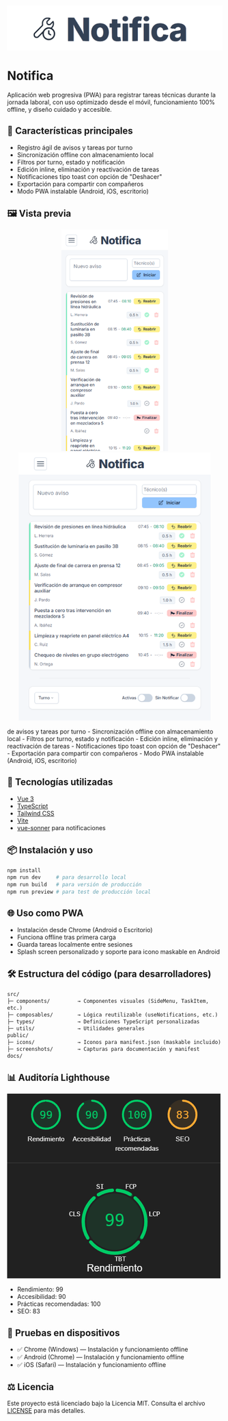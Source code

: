 <p align="center">
  <img src="./docs/header-banner.png" alt="Notifica" />
</p>

# Notifica

Aplicación web progresiva (PWA) para registrar tareas técnicas durante la jornada laboral, con uso optimizado desde el móvil, funcionamiento 100% offline, y diseño cuidado y accesible.

## 📱 Características principales

* Registro ágil de avisos y tareas por turno
* Sincronización offline con almacenamiento local
* Filtros por turno, estado y notificación
* Edición inline, eliminación y reactivación de tareas
* Notificaciones tipo toast con opción de "Deshacer"
* Exportación para compartir con compañeros
* Modo PWA instalable (Android, iOS, escritorio)

## 🖼️ Vista previa

<p align="center">
  <img src="./public/screenshots/screenshot-mobile-1.png" alt="Vista móvil" width="250"/>
  <img src="./public/screenshots/screenshot-desktop-1.png" alt="Vista escritorio" width="450"/>
</p> de avisos y tareas por turno
- Sincronización offline con almacenamiento local
- Filtros por turno, estado y notificación
- Edición inline, eliminación y reactivación de tareas
- Notificaciones tipo toast con opción de "Deshacer"
- Exportación para compartir con compañeros
- Modo PWA instalable (Android, iOS, escritorio)

## 🚀 Tecnologías utilizadas

* [Vue 3](https://vuejs.org/)
* [TypeScript](https://www.typescriptlang.org/)
* [Tailwind CSS](https://tailwindcss.com/)
* [Vite](https://vitejs.dev/)
* [vue-sonner](https://github.com/emilkowal/vue-sonner) para notificaciones

## 📦 Instalación y uso

```bash
npm install
npm run dev     # para desarrollo local
npm run build   # para versión de producción
npm run preview # para test de producción local
```

## 🌐 Uso como PWA

* Instalación desde Chrome (Android o Escritorio)
* Funciona offline tras primera carga
* Guarda tareas localmente entre sesiones
* Splash screen personalizado y soporte para icono maskable en Android

## 🛠️ Estructura del código (para desarrolladores)

```
src/
├─ components/         → Componentes visuales (SideMenu, TaskItem, etc.)
├─ composables/        → Lógica reutilizable (useNotifications, etc.)
├─ types/              → Definiciones TypeScript personalizadas
├─ utils/              → Utilidades generales
public/
├─ icons/              → Iconos para manifest.json (maskable incluido)
├─ screenshots/        → Capturas para documentación y manifest
docs/
```

## 📊 Auditoría Lighthouse

![Auditoría Lighthouse](./docs/lighthouse-scores.png)

* Rendimiento: 99
* Accesibilidad: 90
* Prácticas recomendadas: 100
* SEO: 83

## 🧪 Pruebas en dispositivos

* ✅ Chrome (Windows) — Instalación y funcionamiento offline
* ✅ Android (Chrome) — Instalación y funcionamiento offline
* ✅ iOS (Safari) — Instalación y funcionamiento offline

## ⚖️ Licencia

Este proyecto está licenciado bajo la Licencia MIT.
Consulta el archivo [LICENSE](./LICENSE) para más detalles.
